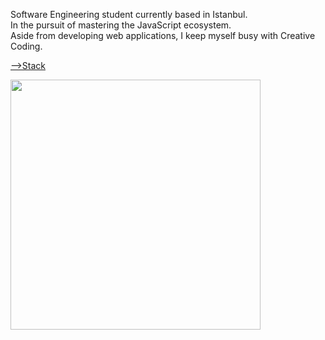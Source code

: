 
Software Engineering student currently based in Istanbul.  
In the pursuit of mastering the JavaScript ecosystem.  
Aside from developing web applications, I keep myself busy with Creative Coding.

[-->Stack](https://stackoverflow.com/users/11547130/emre-ozgun)

<!-- ![](formations.gif =250x250) -->

<img src="https://github.com/emre-ozgun/emre-ozgun/blob/main/formations.gif" width="400" height="400">



<!--
**emre-ozgun/emre-ozgun** is a ✨ _special_ ✨ repository because its `README.md` (this file) appears on your GitHub profile.

Here are some ideas to get you started:

- 🔭 I’m currently working on ...
- 🌱 I’m currently learning ...
- 👯 I’m looking to collaborate on ...
- 🤔 I’m looking for help with ...
- 💬 Ask me about ...
- 📫 How to reach me: ...
- 😄 Pronouns: ...
- ⚡ Fun fact: ...
-->
